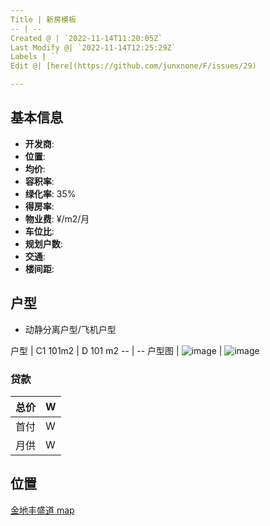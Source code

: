 ```yaml
---
Title | 新房模板
-- | --
Created @ | `2022-11-14T11:20:05Z`
Last Modify @| `2022-11-14T12:25:29Z`
Labels | ``
Edit @| [here](https://github.com/junxnone/F/issues/29)

---
```

## 基本信息

- **开发商**: 
- **位置**: 
- **均价**: 
- **容积率**:  
- **绿化率**: 35%
- **得房率**: 
- **物业费**:  ¥/m2/月
- **车位比**: 
- **规划户数**: 
- **交通**:  
- **楼间距**: 

## 户型

- 动静分离户型/飞机户型

户型 | C1 101m2 | D 101 m2
-- | --
户型图 | ![image](https://user-images.githubusercontent.com/2216970/201659520-faa98756-8502-479f-84f8-57c35cc914ac.png) | ![image](https://user-images.githubusercontent.com/2216970/201659487-6d1a85ed-900f-467e-94c7-dad4ea5444e5.png)


### 贷款

总价 |  W
-- | --
首付 |  W
月供 | W


## 位置

[金地丰盛道 map](https://junxnone.github.io/fmap/fsd ':include :type=iframe width=100% height=1200px')
